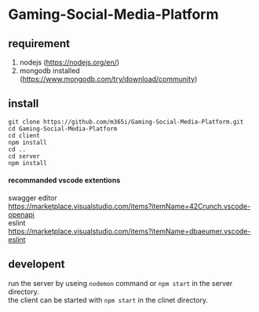 # Gaming-Social-Media-Platform  

## requirement

1. nodejs (https://nodejs.org/en/)  
2. mongodb installed (https://www.mongodb.com/try/download/community)  

## install  
```   
git clone https://github.com/m365i/Gaming-Social-Media-Platform.git  
cd Gaming-Social-Media-Platform  
cd client  
npm install  
cd ..  
cd server  
npm install  
```  

#### recommanded vscode extentions 
swagger editor  
https://marketplace.visualstudio.com/items?itemName=42Crunch.vscode-openapi  
eslint  
https://marketplace.visualstudio.com/items?itemName=dbaeumer.vscode-eslint  

## developent  
run the server by useing `nodemon` command or `npm start` in the server directory.  
the client can be started with `npm start` in the clinet directory.  
